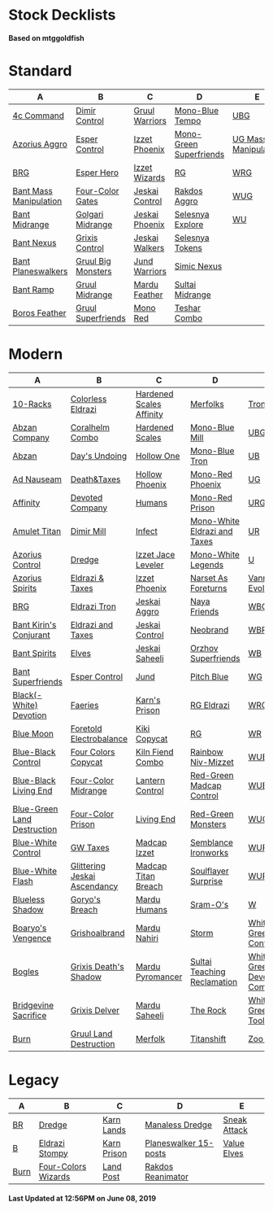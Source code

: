 # Stock Decklists
#### Based on mtggoldfish


# Standard

|                                       A                                        |                                   B                                    |                               C                                |                                        D                                         |                                     E                                      |
|--------------------------------------------------------------------------------|------------------------------------------------------------------------|----------------------------------------------------------------|----------------------------------------------------------------------------------|----------------------------------------------------------------------------|
|[4c Command](./mtggoldfish/Standard/decks/4c_Command.md)                        |[Dimir Control](./mtggoldfish/Standard/decks/Dimir_Control.md)          |[Gruul Warriors](./mtggoldfish/Standard/decks/Gruul_Warriors.md)|[Mono-Blue Tempo](./mtggoldfish/Standard/decks/Mono-Blue_Tempo.md)                |[UBG](./mtggoldfish/Standard/decks/UBG.md)                                  |
|[Azorius Aggro](./mtggoldfish/Standard/decks/Azorius_Aggro.md)                  |[Esper Control](./mtggoldfish/Standard/decks/Esper_Control.md)          |[Izzet Phoenix](./mtggoldfish/Standard/decks/Izzet_Phoenix.md)  |[Mono-Green Superfriends](./mtggoldfish/Standard/decks/Mono-Green_Superfriends.md)|[UG Mass Manipulation](./mtggoldfish/Standard/decks/UG_Mass_Manipulation.md)|
|[BRG](./mtggoldfish/Standard/decks/BRG.md)                                      |[Esper Hero](./mtggoldfish/Standard/decks/Esper_Hero.md)                |[Izzet Wizards](./mtggoldfish/Standard/decks/Izzet_Wizards.md)  |[RG](./mtggoldfish/Standard/decks/RG.md)                                          |[WRG](./mtggoldfish/Standard/decks/WRG.md)                                  |
|[Bant Mass Manipulation](./mtggoldfish/Standard/decks/Bant_Mass_Manipulation.md)|[Four-Color Gates](./mtggoldfish/Standard/decks/Four-Color_Gates.md)    |[Jeskai Control](./mtggoldfish/Standard/decks/Jeskai_Control.md)|[Rakdos Aggro](./mtggoldfish/Standard/decks/Rakdos_Aggro.md)                      |[WUG](./mtggoldfish/Standard/decks/WUG.md)                                  |
|[Bant Midrange](./mtggoldfish/Standard/decks/Bant_Midrange.md)                  |[Golgari Midrange](./mtggoldfish/Standard/decks/Golgari_Midrange.md)    |[Jeskai Phoenix](./mtggoldfish/Standard/decks/Jeskai_Phoenix.md)|[Selesnya Explore](./mtggoldfish/Standard/decks/Selesnya_Explore.md)              |[WU](./mtggoldfish/Standard/decks/WU.md)                                    |
|[Bant Nexus](./mtggoldfish/Standard/decks/Bant_Nexus.md)                        |[Grixis Control](./mtggoldfish/Standard/decks/Grixis_Control.md)        |[Jeskai Walkers](./mtggoldfish/Standard/decks/Jeskai_Walkers.md)|[Selesnya Tokens](./mtggoldfish/Standard/decks/Selesnya_Tokens.md)                |                                                                            |
|[Bant Planeswalkers](./mtggoldfish/Standard/decks/Bant_Planeswalkers.md)        |[Gruul Big Monsters](./mtggoldfish/Standard/decks/Gruul_Big_Monsters.md)|[Jund Warriors](./mtggoldfish/Standard/decks/Jund_Warriors.md)  |[Simic Nexus](./mtggoldfish/Standard/decks/Simic_Nexus.md)                        |                                                                            |
|[Bant Ramp](./mtggoldfish/Standard/decks/Bant_Ramp.md)                          |[Gruul Midrange](./mtggoldfish/Standard/decks/Gruul_Midrange.md)        |[Mardu Feather](./mtggoldfish/Standard/decks/Mardu_Feather.md)  |[Sultai Midrange](./mtggoldfish/Standard/decks/Sultai_Midrange.md)                |                                                                            |
|[Boros Feather](./mtggoldfish/Standard/decks/Boros_Feather.md)                  |[Gruul Superfriends](./mtggoldfish/Standard/decks/Gruul_Superfriends.md)|[Mono Red](./mtggoldfish/Standard/decks/Mono_Red.md)            |[Teshar Combo](./mtggoldfish/Standard/decks/Teshar_Combo.md)                      |                                                                            |


# Modern

|                                           A                                            |                                            B                                             |                                        C                                         |                                            D                                             |                                           E                                            |
|----------------------------------------------------------------------------------------|------------------------------------------------------------------------------------------|----------------------------------------------------------------------------------|------------------------------------------------------------------------------------------|----------------------------------------------------------------------------------------|
|[10-Racks](./mtggoldfish/Modern/decks/10-Racks.md)                                      |[Colorless Eldrazi](./mtggoldfish/Modern/decks/Colorless_Eldrazi.md)                      |[Hardened Scales Affinity](./mtggoldfish/Modern/decks/Hardened_Scales_Affinity.md)|[Merfolks](./mtggoldfish/Modern/decks/Merfolks.md)                                        |[Tron](./mtggoldfish/Modern/decks/Tron.md)                                              |
|[Abzan Company](./mtggoldfish/Modern/decks/Abzan_Company.md)                            |[Coralhelm Combo](./mtggoldfish/Modern/decks/Coralhelm_Combo.md)                          |[Hardened Scales](./mtggoldfish/Modern/decks/Hardened_Scales.md)                  |[Mono-Blue Mill](./mtggoldfish/Modern/decks/Mono-Blue_Mill.md)                            |[UBG](./mtggoldfish/Modern/decks/UBG.md)                                                |
|[Abzan](./mtggoldfish/Modern/decks/Abzan.md)                                            |[Day's Undoing](./mtggoldfish/Modern/decks/Day's_Undoing.md)                              |[Hollow One](./mtggoldfish/Modern/decks/Hollow_One.md)                            |[Mono-Blue Tron](./mtggoldfish/Modern/decks/Mono-Blue_Tron.md)                            |[UB](./mtggoldfish/Modern/decks/UB.md)                                                  |
|[Ad Nauseam](./mtggoldfish/Modern/decks/Ad_Nauseam.md)                                  |[Death&amp;Taxes](./mtggoldfish/Modern/decks/Death&amp;Taxes.md)                          |[Hollow Phoenix](./mtggoldfish/Modern/decks/Hollow_Phoenix.md)                    |[Mono-Red Phoenix](./mtggoldfish/Modern/decks/Mono-Red_Phoenix.md)                        |[UG](./mtggoldfish/Modern/decks/UG.md)                                                  |
|[Affinity](./mtggoldfish/Modern/decks/Affinity.md)                                      |[Devoted Company](./mtggoldfish/Modern/decks/Devoted_Company.md)                          |[Humans](./mtggoldfish/Modern/decks/Humans.md)                                    |[Mono-Red Prison](./mtggoldfish/Modern/decks/Mono-Red_Prison.md)                          |[URG](./mtggoldfish/Modern/decks/URG.md)                                                |
|[Amulet Titan](./mtggoldfish/Modern/decks/Amulet_Titan.md)                              |[Dimir Mill](./mtggoldfish/Modern/decks/Dimir_Mill.md)                                    |[Infect](./mtggoldfish/Modern/decks/Infect.md)                                    |[Mono-White Eldrazi and Taxes](./mtggoldfish/Modern/decks/Mono-White_Eldrazi_and_Taxes.md)|[UR](./mtggoldfish/Modern/decks/UR.md)                                                  |
|[Azorius Control](./mtggoldfish/Modern/decks/Azorius_Control.md)                        |[Dredge](./mtggoldfish/Modern/decks/Dredge.md)                                            |[Izzet Jace Leveler](./mtggoldfish/Modern/decks/Izzet_Jace_Leveler.md)            |[Mono-White Legends](./mtggoldfish/Modern/decks/Mono-White_Legends.md)                    |[U](./mtggoldfish/Modern/decks/U.md)                                                    |
|[Azorius Spirits](./mtggoldfish/Modern/decks/Azorius_Spirits.md)                        |[Eldrazi & Taxes](./mtggoldfish/Modern/decks/Eldrazi_&_Taxes.md)                          |[Izzet Phoenix](./mtggoldfish/Modern/decks/Izzet_Phoenix.md)                      |[Narset As Foreturns](./mtggoldfish/Modern/decks/Narset_As_Foreturns.md)                  |[Vannifar Evolution](./mtggoldfish/Modern/decks/Vannifar_Evolution.md)                  |
|[BRG](./mtggoldfish/Modern/decks/BRG.md)                                                |[Eldrazi Tron](./mtggoldfish/Modern/decks/Eldrazi_Tron.md)                                |[Jeskai Aggro](./mtggoldfish/Modern/decks/Jeskai_Aggro.md)                        |[Naya Friends](./mtggoldfish/Modern/decks/Naya_Friends.md)                                |[WBG](./mtggoldfish/Modern/decks/WBG.md)                                                |
|[Bant Kirin's Conjurant](./mtggoldfish/Modern/decks/Bant_Kirin's_Conjurant.md)          |[Eldrazi and Taxes](./mtggoldfish/Modern/decks/Eldrazi_and_Taxes.md)                      |[Jeskai Control](./mtggoldfish/Modern/decks/Jeskai_Control.md)                    |[Neobrand](./mtggoldfish/Modern/decks/Neobrand.md)                                        |[WBR](./mtggoldfish/Modern/decks/WBR.md)                                                |
|[Bant Spirits](./mtggoldfish/Modern/decks/Bant_Spirits.md)                              |[Elves](./mtggoldfish/Modern/decks/Elves.md)                                              |[Jeskai Saheeli](./mtggoldfish/Modern/decks/Jeskai_Saheeli.md)                    |[Orzhov Superfriends](./mtggoldfish/Modern/decks/Orzhov_Superfriends.md)                  |[WB](./mtggoldfish/Modern/decks/WB.md)                                                  |
|[Bant Superfriends](./mtggoldfish/Modern/decks/Bant_Superfriends.md)                    |[Esper Control](./mtggoldfish/Modern/decks/Esper_Control.md)                              |[Jund](./mtggoldfish/Modern/decks/Jund.md)                                        |[Pitch Blue](./mtggoldfish/Modern/decks/Pitch_Blue.md)                                    |[WG](./mtggoldfish/Modern/decks/WG.md)                                                  |
|[Black(-White) Devotion](./mtggoldfish/Modern/decks/Black(-White)_Devotion.md)          |[Faeries](./mtggoldfish/Modern/decks/Faeries.md)                                          |[Karn's Prison](./mtggoldfish/Modern/decks/Karn's_Prison.md)                      |[RG Eldrazi](./mtggoldfish/Modern/decks/RG_Eldrazi.md)                                    |[WRG](./mtggoldfish/Modern/decks/WRG.md)                                                |
|[Blue Moon](./mtggoldfish/Modern/decks/Blue_Moon.md)                                    |[Foretold Electrobalance](./mtggoldfish/Modern/decks/Foretold_Electrobalance.md)          |[Kiki Copycat](./mtggoldfish/Modern/decks/Kiki_Copycat.md)                        |[RG](./mtggoldfish/Modern/decks/RG.md)                                                    |[WR](./mtggoldfish/Modern/decks/WR.md)                                                  |
|[Blue-Black Control](./mtggoldfish/Modern/decks/Blue-Black_Control.md)                  |[Four Colors Copycat](./mtggoldfish/Modern/decks/Four_Colors_Copycat.md)                  |[Kiln Fiend Combo](./mtggoldfish/Modern/decks/Kiln_Fiend_Combo.md)                |[Rainbow Niv-Mizzet](./mtggoldfish/Modern/decks/Rainbow_Niv-Mizzet.md)                    |[WUBG](./mtggoldfish/Modern/decks/WUBG.md)                                              |
|[Blue-Black Living End](./mtggoldfish/Modern/decks/Blue-Black_Living_End.md)            |[Four-Color Midrange](./mtggoldfish/Modern/decks/Four-Color_Midrange.md)                  |[Lantern Control](./mtggoldfish/Modern/decks/Lantern_Control.md)                  |[Red-Green Madcap Control](./mtggoldfish/Modern/decks/Red-Green_Madcap_Control.md)        |[WUBRG](./mtggoldfish/Modern/decks/WUBRG.md)                                            |
|[Blue-Green Land Destruction](./mtggoldfish/Modern/decks/Blue-Green_Land_Destruction.md)|[Four-Color Prison](./mtggoldfish/Modern/decks/Four-Color_Prison.md)                      |[Living End](./mtggoldfish/Modern/decks/Living_End.md)                            |[Red-Green Monsters](./mtggoldfish/Modern/decks/Red-Green_Monsters.md)                    |[WUG](./mtggoldfish/Modern/decks/WUG.md)                                                |
|[Blue-White Control](./mtggoldfish/Modern/decks/Blue-White_Control.md)                  |[GW Taxes](./mtggoldfish/Modern/decks/GW_Taxes.md)                                        |[Madcap Izzet](./mtggoldfish/Modern/decks/Madcap_Izzet.md)                        |[Semblance Ironworks](./mtggoldfish/Modern/decks/Semblance_Ironworks.md)                  |[WURG](./mtggoldfish/Modern/decks/WURG.md)                                              |
|[Blue-White Flash](./mtggoldfish/Modern/decks/Blue-White_Flash.md)                      |[Glittering Jeskai Ascendancy](./mtggoldfish/Modern/decks/Glittering_Jeskai_Ascendancy.md)|[Madcap Titan Breach](./mtggoldfish/Modern/decks/Madcap_Titan_Breach.md)          |[Soulflayer Surprise](./mtggoldfish/Modern/decks/Soulflayer_Surprise.md)                  |[WUR](./mtggoldfish/Modern/decks/WUR.md)                                                |
|[Blueless Shadow](./mtggoldfish/Modern/decks/Blueless_Shadow.md)                        |[Goryo's Breach](./mtggoldfish/Modern/decks/Goryo's_Breach.md)                            |[Mardu Humans](./mtggoldfish/Modern/decks/Mardu_Humans.md)                        |[Sram-O's](./mtggoldfish/Modern/decks/Sram-O's.md)                                        |[W](./mtggoldfish/Modern/decks/W.md)                                                    |
|[Boaryo's Vengence](./mtggoldfish/Modern/decks/Boaryo's_Vengence.md)                    |[Grishoalbrand](./mtggoldfish/Modern/decks/Grishoalbrand.md)                              |[Mardu Nahiri](./mtggoldfish/Modern/decks/Mardu_Nahiri.md)                        |[Storm](./mtggoldfish/Modern/decks/Storm.md)                                              |[White-Green Control](./mtggoldfish/Modern/decks/White-Green_Control.md)                |
|[Bogles](./mtggoldfish/Modern/decks/Bogles.md)                                          |[Grixis Death's Shadow](./mtggoldfish/Modern/decks/Grixis_Death's_Shadow.md)              |[Mardu Pyromancer](./mtggoldfish/Modern/decks/Mardu_Pyromancer.md)                |[Sultai Teaching Reclamation](./mtggoldfish/Modern/decks/Sultai_Teaching_Reclamation.md)  |[White-Green Devoted Company](./mtggoldfish/Modern/decks/White-Green_Devoted_Company.md)|
|[Bridgevine Sacrifice](./mtggoldfish/Modern/decks/Bridgevine_Sacrifice.md)              |[Grixis Delver](./mtggoldfish/Modern/decks/Grixis_Delver.md)                              |[Mardu Saheeli](./mtggoldfish/Modern/decks/Mardu_Saheeli.md)                      |[The Rock](./mtggoldfish/Modern/decks/The_Rock.md)                                        |[White-Green Toolbox](./mtggoldfish/Modern/decks/White-Green_Toolbox.md)                |
|[Burn](./mtggoldfish/Modern/decks/Burn.md)                                              |[Gruul Land Destruction](./mtggoldfish/Modern/decks/Gruul_Land_Destruction.md)            |[Merfolk](./mtggoldfish/Modern/decks/Merfolk.md)                                  |[Titanshift](./mtggoldfish/Modern/decks/Titanshift.md)                                    |[Zoo Burn](./mtggoldfish/Modern/decks/Zoo_Burn.md)                                      |


# Legacy

|                    A                     |                                   B                                    |                           C                            |                                     D                                      |                            E                             |
|------------------------------------------|------------------------------------------------------------------------|--------------------------------------------------------|----------------------------------------------------------------------------|----------------------------------------------------------|
|[BR](./mtggoldfish/Legacy/decks/BR.md)    |[Dredge](./mtggoldfish/Legacy/decks/Dredge.md)                          |[Karn Lands](./mtggoldfish/Legacy/decks/Karn_Lands.md)  |[Manaless Dredge](./mtggoldfish/Legacy/decks/Manaless_Dredge.md)            |[Sneak Attack](./mtggoldfish/Legacy/decks/Sneak_Attack.md)|
|[B](./mtggoldfish/Legacy/decks/B.md)      |[Eldrazi Stompy](./mtggoldfish/Legacy/decks/Eldrazi_Stompy.md)          |[Karn Prison](./mtggoldfish/Legacy/decks/Karn_Prison.md)|[Planeswalker 15-posts](./mtggoldfish/Legacy/decks/Planeswalker_15-posts.md)|[Value Elves](./mtggoldfish/Legacy/decks/Value_Elves.md)  |
|[Burn](./mtggoldfish/Legacy/decks/Burn.md)|[Four-Colors Wizards](./mtggoldfish/Legacy/decks/Four-Colors_Wizards.md)|[Land Post](./mtggoldfish/Legacy/decks/Land_Post.md)    |[Rakdos Reanimator](./mtggoldfish/Legacy/decks/Rakdos_Reanimator.md)        |                                                          |



#### Last Updated at 12:56PM on June 08, 2019